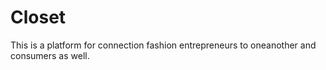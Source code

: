 # Closet
This is a platform for connection fashion entrepreneurs to oneanother and consumers as well.
